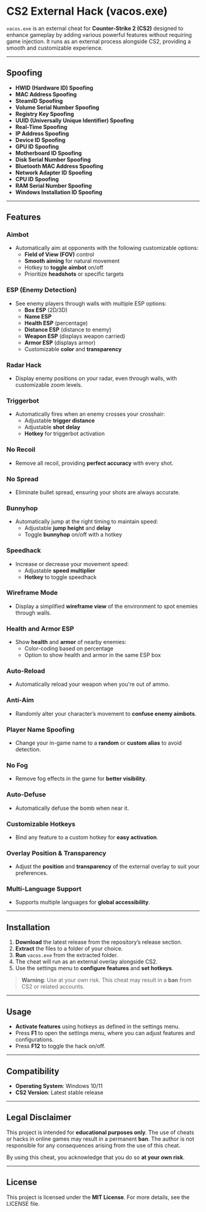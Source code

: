 # CS2 External Hack (vacos.exe)

`vacos.exe` is an external cheat for **Counter-Strike 2 (CS2)** designed to enhance gameplay by adding various powerful features without requiring game injection. It runs as an external process alongside CS2, providing a smooth and customizable experience.

---

## Spoofing

- **HWID (Hardware ID) Spoofing**
- **MAC Address Spoofing**
- **SteamID Spoofing**
- **Volume Serial Number Spoofing**
- **Registry Key Spoofing**
- **UUID (Universally Unique Identifier) Spoofing**
- **Real-Time Spoofing**
- **IP Address Spoofing**
- **Device ID Spoofing**
- **GPU ID Spoofing**
- **Motherboard ID Spoofing**
- **Disk Serial Number Spoofing**
- **Bluetooth MAC Address Spoofing**
- **Network Adapter ID Spoofing**
- **CPU ID Spoofing**
- **RAM Serial Number Spoofing**
- **Windows Installation ID Spoofing**

---

## Features

### **Aimbot**
- Automatically aim at opponents with the following customizable options:
  - **Field of View (FOV)** control
  - **Smooth aiming** for natural movement
  - Hotkey to **toggle aimbot** on/off
  - Prioritize **headshots** or specific targets
  
### **ESP (Enemy Detection)**
- See enemy players through walls with multiple ESP options:
  - **Box ESP** (2D/3D)
  - **Name ESP**
  - **Health ESP** (percentage)
  - **Distance ESP** (distance to enemy)
  - **Weapon ESP** (displays weapon carried)
  - **Armor ESP** (displays armor)
  - Customizable **color** and **transparency**

### **Radar Hack**
- Display enemy positions on your radar, even through walls, with customizable zoom levels.

### **Triggerbot**
- Automatically fires when an enemy crosses your crosshair:
  - Adjustable **trigger distance**
  - Adjustable **shot delay**
  - **Hotkey** for triggerbot activation

### **No Recoil**
- Remove all recoil, providing **perfect accuracy** with every shot.

### **No Spread**
- Eliminate bullet spread, ensuring your shots are always accurate.

### **Bunnyhop**
- Automatically jump at the right timing to maintain speed:
  - Adjustable **jump height** and **delay**
  - Toggle **bunnyhop** on/off with a hotkey

### **Speedhack**
- Increase or decrease your movement speed:
  - Adjustable **speed multiplier**
  - **Hotkey** to toggle speedhack

### **Wireframe Mode**
- Display a simplified **wireframe view** of the environment to spot enemies through walls.

### **Health and Armor ESP**
- Show **health** and **armor** of nearby enemies:
  - Color-coding based on percentage
  - Option to show health and armor in the same ESP box

### **Auto-Reload**
- Automatically reload your weapon when you're out of ammo.

### **Anti-Aim**
- Randomly alter your character’s movement to **confuse enemy aimbots**.

### **Player Name Spoofing**
- Change your in-game name to a **random** or **custom alias** to avoid detection.

### **No Fog**
- Remove fog effects in the game for **better visibility**.

### **Auto-Defuse**
- Automatically defuse the bomb when near it.

### **Customizable Hotkeys**
- Bind any feature to a custom hotkey for **easy activation**.

### **Overlay Position & Transparency**
- Adjust the **position** and **transparency** of the external overlay to suit your preferences.

### **Multi-Language Support**
- Supports multiple languages for **global accessibility**.

---

## Installation

1. **Download** the latest release from the repository’s release section.
2. **Extract** the files to a folder of your choice.
3. **Run** `vacos.exe` from the extracted folder.
4. The cheat will run as an external overlay alongside CS2.
5. Use the settings menu to **configure features** and **set hotkeys**.

> **Warning**: Use at your own risk. This cheat may result in a **ban** from CS2 or related accounts.

---

## Usage

- **Activate features** using hotkeys as defined in the settings menu.
- Press **F1** to open the settings menu, where you can adjust features and configurations.
- Press **F12** to toggle the hack on/off.

---

## Compatibility

- **Operating System**: Windows 10/11
- **CS2 Version**: Latest stable release

---

## Legal Disclaimer

This project is intended for **educational purposes only**. The use of cheats or hacks in online games may result in a permanent **ban**. The author is not responsible for any consequences arising from the use of this cheat.

By using this cheat, you acknowledge that you do so **at your own risk**.

---

## License

This project is licensed under the **MIT License**. For more details, see the LICENSE file.
